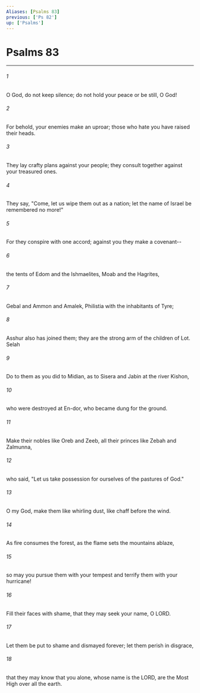 ```yaml
---
Aliases: [Psalms 83]
previous: ['Ps 82']
up: ['Psalms']
---
```

# Psalms 83

***

 

###### 1 
O God, do not keep silence; 
 do not hold your peace or be still, O God! 
 
 

###### 2 
For behold, your enemies make an uproar; 
 those who hate you have raised their heads. 
 
 

###### 3 
They lay crafty plans against your people; 
 they consult together against your treasured ones. 
 
 

###### 4 
They say, "Come, let us wipe them out as a nation; 
 let the name of Israel be remembered no more!" 
 
 

###### 5 
For they conspire with one accord; 
 against you they make a covenant-- 
 
 

###### 6 
the tents of Edom and the Ishmaelites, 
 Moab and the Hagrites, 
 
 

###### 7 
Gebal and Ammon and Amalek, 
 Philistia with the inhabitants of Tyre; 
 
 

###### 8 
Asshur also has joined them; 
 they are the strong arm of the children of Lot. Selah
 
 

###### 9 
Do to them as you did to Midian, 
 as to Sisera and Jabin at the river Kishon, 
 
 

###### 10 
who were destroyed at En-dor, 
 who became dung for the ground. 
 
 

###### 11 
Make their nobles like Oreb and Zeeb, 
 all their princes like Zebah and Zalmunna, 
 
 

###### 12 
who said, "Let us take possession for ourselves 
 of the pastures of God."
 
 

###### 13 
O my God, make them like whirling dust, 
 like chaff before the wind. 
 
 

###### 14 
As fire consumes the forest, 
 as the flame sets the mountains ablaze, 
 
 

###### 15 
so may you pursue them with your tempest 
 and terrify them with your hurricane! 
 
 

###### 16 
Fill their faces with shame, 
 that they may seek your name, O LORD. 
 
 

###### 17 
Let them be put to shame and dismayed forever; 
 let them perish in disgrace, 
 
 

###### 18 
that they may know that you alone, 
 whose name is the LORD, 
 are the Most High over all the earth.
 
